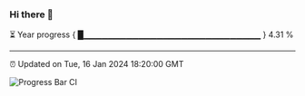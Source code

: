 ### Hi there 👋

⏳ Year progress { █▁▁▁▁▁▁▁▁▁▁▁▁▁▁▁▁▁▁▁▁▁▁▁▁▁▁▁▁▁ } 4.31 %

---

⏰ Updated on Tue, 16 Jan 2024 18:20:00 GMT

![Progress Bar CI](https://github.com/liununu/liununu/workflows/Progress%20Bar%20CI/badge.svg)
